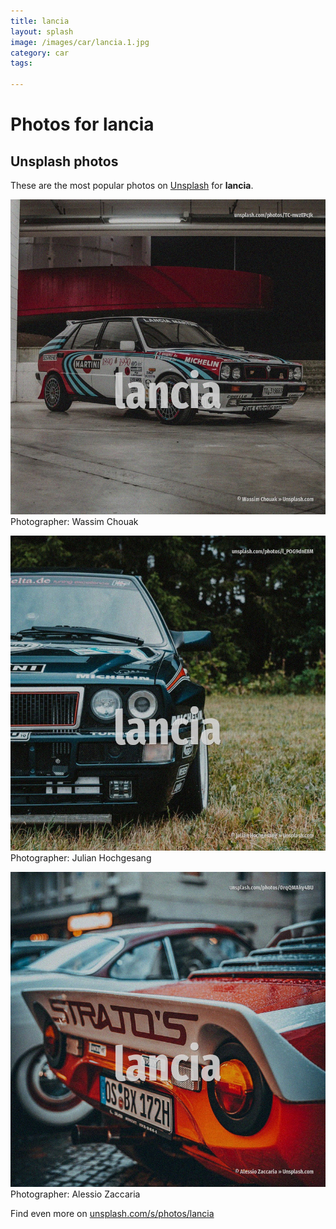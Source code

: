 ```yaml
---
title: lancia
layout: splash
image: /images/car/lancia.1.jpg
category: car
tags:

---
```

# Photos for lancia
 
## Unsplash photos
These are the most popular photos on [Unsplash](https://unsplash.com) for **lancia**.
 
![lancia](/images/car/lancia.1.jpg)
Photographer:  Wassim Chouak
 
![lancia](/images/car/lancia.2.jpg)
Photographer:  Julian Hochgesang
 
![lancia](/images/car/lancia.3.jpg)
Photographer:  Alessio Zaccaria
 
Find even more on [unsplash.com/s/photos/lancia](https://unsplash.com/s/photos/lancia)
 

